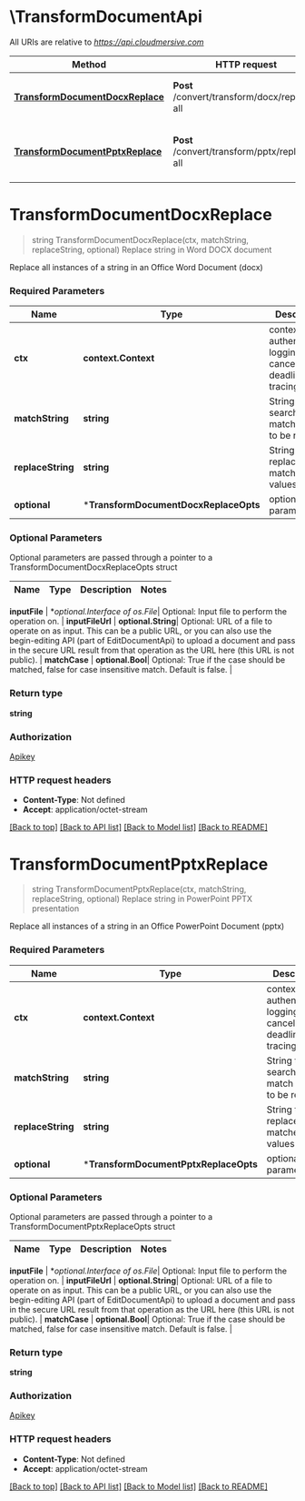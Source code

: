 # \TransformDocumentApi

All URIs are relative to *https://api.cloudmersive.com*

Method | HTTP request | Description
------------- | ------------- | -------------
[**TransformDocumentDocxReplace**](TransformDocumentApi.md#TransformDocumentDocxReplace) | **Post** /convert/transform/docx/replace-all | Replace string in Word DOCX document
[**TransformDocumentPptxReplace**](TransformDocumentApi.md#TransformDocumentPptxReplace) | **Post** /convert/transform/pptx/replace-all | Replace string in PowerPoint PPTX presentation


# **TransformDocumentDocxReplace**
> string TransformDocumentDocxReplace(ctx, matchString, replaceString, optional)
Replace string in Word DOCX document

Replace all instances of a string in an Office Word Document (docx)

### Required Parameters

Name | Type | Description  | Notes
------------- | ------------- | ------------- | -------------
 **ctx** | **context.Context** | context for authentication, logging, cancellation, deadlines, tracing, etc.
  **matchString** | **string**| String to search for and match against, to be replaced | 
  **replaceString** | **string**| String to replace the matched values with | 
 **optional** | ***TransformDocumentDocxReplaceOpts** | optional parameters | nil if no parameters

### Optional Parameters
Optional parameters are passed through a pointer to a TransformDocumentDocxReplaceOpts struct

Name | Type | Description  | Notes
------------- | ------------- | ------------- | -------------


 **inputFile** | **optional.Interface of *os.File**| Optional: Input file to perform the operation on. | 
 **inputFileUrl** | **optional.String**| Optional: URL of a file to operate on as input.  This can be a public URL, or you can also use the begin-editing API (part of EditDocumentApi) to upload a document and pass in the secure URL result from that operation as the URL here (this URL is not public). | 
 **matchCase** | **optional.Bool**| Optional: True if the case should be matched, false for case insensitive match. Default is false. | 

### Return type

**string**

### Authorization

[Apikey](../README.md#Apikey)

### HTTP request headers

 - **Content-Type**: Not defined
 - **Accept**: application/octet-stream

[[Back to top]](#) [[Back to API list]](../README.md#documentation-for-api-endpoints) [[Back to Model list]](../README.md#documentation-for-models) [[Back to README]](../README.md)

# **TransformDocumentPptxReplace**
> string TransformDocumentPptxReplace(ctx, matchString, replaceString, optional)
Replace string in PowerPoint PPTX presentation

Replace all instances of a string in an Office PowerPoint Document (pptx)

### Required Parameters

Name | Type | Description  | Notes
------------- | ------------- | ------------- | -------------
 **ctx** | **context.Context** | context for authentication, logging, cancellation, deadlines, tracing, etc.
  **matchString** | **string**| String to search for and match against, to be replaced | 
  **replaceString** | **string**| String to replace the matched values with | 
 **optional** | ***TransformDocumentPptxReplaceOpts** | optional parameters | nil if no parameters

### Optional Parameters
Optional parameters are passed through a pointer to a TransformDocumentPptxReplaceOpts struct

Name | Type | Description  | Notes
------------- | ------------- | ------------- | -------------


 **inputFile** | **optional.Interface of *os.File**| Optional: Input file to perform the operation on. | 
 **inputFileUrl** | **optional.String**| Optional: URL of a file to operate on as input.  This can be a public URL, or you can also use the begin-editing API (part of EditDocumentApi) to upload a document and pass in the secure URL result from that operation as the URL here (this URL is not public). | 
 **matchCase** | **optional.Bool**| Optional: True if the case should be matched, false for case insensitive match. Default is false. | 

### Return type

**string**

### Authorization

[Apikey](../README.md#Apikey)

### HTTP request headers

 - **Content-Type**: Not defined
 - **Accept**: application/octet-stream

[[Back to top]](#) [[Back to API list]](../README.md#documentation-for-api-endpoints) [[Back to Model list]](../README.md#documentation-for-models) [[Back to README]](../README.md)

